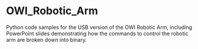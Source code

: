 # OWI_Robotic_Arm
Python code samples for the USB version of the OWI Robotic Arm, including PowerPoint slides demonstrating how the commands to control the robotic arm are broken down into binary.
